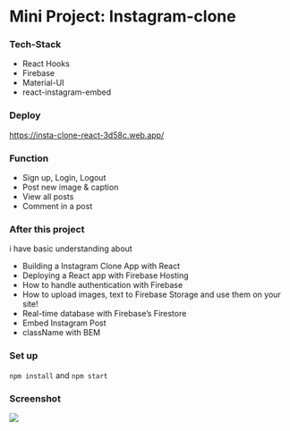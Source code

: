 # Mini Project: Instagram-clone

### Tech-Stack

- React Hooks
- Firebase
- Material-UI
- react-instagram-embed

### Deploy

https://insta-clone-react-3d58c.web.app/

### Function

- Sign up, Login, Logout
- Post new image & caption
- View all posts
- Comment in a post

### After this project

i have basic understanding about

- Building a Instagram Clone App with React
- Deploying a React app with Firebase Hosting
- How to handle authentication with Firebase
- How to upload images, text to Firebase Storage and use them on your site!
- Real-time database with Firebase’s Firestore
- Embed Instagram Post
- className with BEM

### Set up

`npm install` and `npm start`

### Screenshot

<img src="https://i.imgur.com/cpJQXUk.png" />
